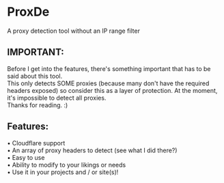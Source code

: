 ProxDe
======

A proxy detection tool without an IP range filter

IMPORTANT:
------
Before I get into the features, there's something important that has to be said about this tool.
<br>
This only detects SOME proxies (because many don't have the required headers exposed) so consider this as a layer of protection. At the moment, it's impossible to detect all proxies.
<br>
Thanks for reading. :)

Features:
------
&bull; Cloudflare support
<br>
&bull; An array of proxy headers to detect (see what I did there?)
<br>
&bull; Easy to use
<br>
&bull; Ability to modify to your likings or needs
<br>
&bull; Use it in your projects and / or site(s)!
